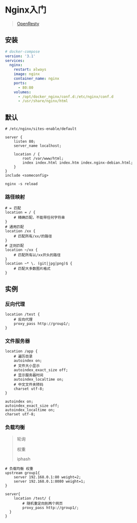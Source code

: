<!-- 
title: Nginx
sort: 
--> 

# Nginx入门

> [OpenResty](http://openresty.org/cn/)

## 安装

```yml
# docker-compose
version: '3.1'
services:
  nginx:
    restart: always
    image: nginx
    container_name: nginx
    ports:
      - 80:80
    volumes: 
      - /opt/docker_nginx/conf.d:/etc/nginx/conf.d
      - /usr/share/nginx/html
```

## 默认

```nginx
# /etc/nginx/sites-enable/default

server {
	listen 80;
    server_name localhost;

	location / {
		root /var/www/html;
		index index.html index.htm index.nginx-debian.html;
	}
}
include	<someconfig>

nginx -s reload
```

### 路径映射

```nginx
# = 匹配
location = / {
    # 精确匹配，不能带任何字符串
}
# 通用匹配
location /xx {
	# 匹配所有/xx/的路径
}
# 正则匹配
location ~/xx {
    # 匹配所有以/xx开头的路径
}
location ~* \. (git|jpg|png)$ {
    # 匹配大多数图片格式
}
```

## 实例

### 反向代理

```nginx
location /test {
	# 反向代理
	proxy_pass http://group1/;
}
```

### 文件服务器

```nginx
location /app {
    # 遍历目录
    autoindex on;
    # 文件大小显示
    autoindex_exact_size off;
    # 显示服务器时间
    autoindex_localtime on;
    # 中文文件夹转码
    charset utf-8;
}

autoindex on;
autoindex_exact_size off;
autoindex_localtime on;
charset utf-8;
```

### 负载均衡

> 轮询
>
> 权重
>
> iphash

```nginx
# 负载均衡 权重
upstream group1{
   	server 192.168.0.1:80 weight=2;
    server 192.168.0.1:8080 weight=1;
}

server{
    location /test/ {
        # 随机重定向到两个网页
		proxy_pass http://group1/;
  }
}
```

